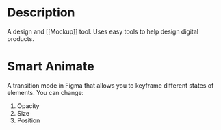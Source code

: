 # Description
A design and [[Mockup]] tool. Uses easy tools to help design digital products. 

# Smart Animate
A transition mode in Figma that allows you to keyframe different states of elements. 
You can change: 
1. Opacity
2. Size
3. Position